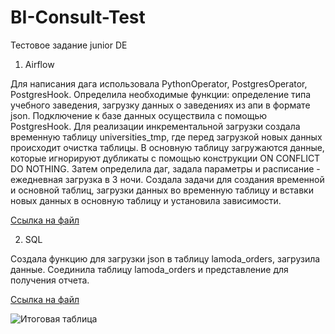 # BI-Consult-Test
Тестовое задание junior DE

1. Airflow

Для написания дага использовала PythonOperator, PostgresOperator, PostgresHook. 
Определила необходимые функции: определение типа учебного заведения, загрузку данных о заведениях из апи в формате json. 
Подключение к базе данных осуществила с помощью PostgresHook. Для реализации инкрементальной загрузки создала временную таблицу universities_tmp, где перед загрузкой новых данных происходит очистка таблицы. В основную таблицу загружаются данные, которые игнорируют дубликаты с помощью конструкции ON CONFLICT DO NOTHING. 
Затем определила даг, задала параметры и расписание - ежедневная загрузка в 3 ночи. Создала задачи для создания временной и основной таблиц, загрузки данных во временную таблицу и вставки новых данных в основную таблицу и установила зависимости.

[Ссылка на файл](https://github.com/AnastasiaKotelnikova/BI-Consult-Test/blob/main/load_universities_dag.py)

2. SQL

Создала функцию для загрузки json в таблицу lamoda_orders, загрузила данные. Соединила таблицу lamoda_orders и представление для получения отчета.

[Ссылка на файл](https://github.com/AnastasiaKotelnikova/BI-Consult-Test/blob/main/ddl.txt)

![Итоговая таблица](https://github.com/AnastasiaKotelnikova/BI-Consult-Test/blob/main/table.PNG)
